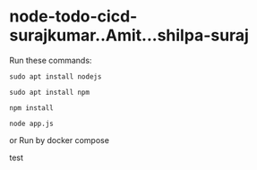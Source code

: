# node-todo-cicd-surajkumar..Amit...shilpa-suraj
Run these commands:


`sudo apt install nodejs`


`sudo apt install npm`


`npm install`

`node app.js`

or Run by docker compose

test

